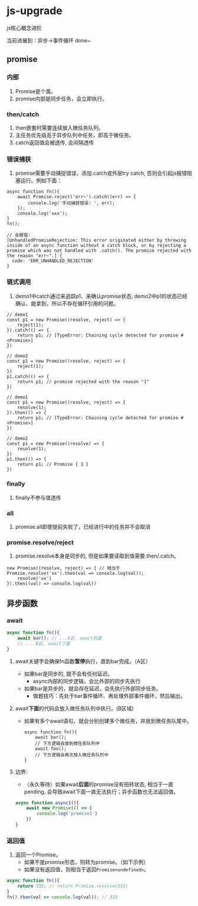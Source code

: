 # js-upgrade
js核心概念进阶

当前进展到：异步->事件循环 done~


## promise

### 内部

1. Promise是个类。
2. promise内部是同步任务，会立即执行。

### then/catch

1. then嵌套时需要连续放入微任务队列。
2. 主任务优先级高于异步队列中任务，即高于微任务。
3. catch返回值会被透传, 会间隔透传

### 错误捕获

1. promise需要手动捕捉错误，添加.catch或外层try catch, 否则会引起js报错阻塞运行。例如下面：

```
async function fn(){
    await Promise.reject('err~').catch((err) => {
        console.log('手动捕获错误: ', err);
    });
    console.log('xxx');
}
fn();

// 会报错:
[UnhandledPromiseRejection: This error originated either by throwing inside of an async function without a catch block, or by rejecting a promise which was not handled with .catch(). The promise rejected with the reason "err~".] {
  code: 'ERR_UNHANDLED_REJECTION'
}
```

### 链式调用

1. demo1中catch通过来追踪p1、来确认promise状态; demo2中p1的状态已经确认、能拿到，所以不存在循环引用的问题。

```
// demo1
const p1 = new Promise((resolve, reject) => {
    reject(1);
}).catch(() => {
    return p1; // [TypeError: Chaining cycle detected for promise #<Promise>]
})

// demo2
const p1 = new Promise((resolve, reject) => {
    reject(1);
})
p1.catch(() => {
    return p1; // promise rejected with the reason "1"
})
```

```
// demo1
const p1 = new Promise((resolve, reject) => {
    resolve(1);
}).then(() => {
    return p1; // [TypeError: Chaining cycle detected for promise #<Promise>]
})

// demo2
const p1 = new Promise((resolve) => {
    resolve(1);
})
p1.then(() => {
    return p1; // Promise { 1 }
})
```

### finally

1. finally不参与值透传

### all

1. promise.all即使提前失败了，已经进行中的任务并不会取消

### promise.resolve/reject

1. promise.resolve本身是同步的, 但是如果要读取到值需要.then/.catch。

```
new Promise((resolve, reject) => { // 相当于Promise.resolve('xx').then(val => console.log(val));
    resolve('xx')
}).then((val) => console.log(val))
```


## 异步函数

### await

```js
async function fn(){
    await bar(); // ...A区, await后面
    // ... B区, await下面
}
```

1. await关键字会确保fn函数**暂停**执行，直到bar完成。（A区）
    - 如果bar是同步的, 就不会有任何延迟。
        - async内部的同步逻辑，会比外部的同步先执行
    - 如果bar是异步的，就会存在延迟，会先执行外部同步任务。
        - 做题技巧：先处于bar事件循环、再处理外部事件循环，然后输出。
2. await**下面**的代码会放入微任务队列中执行。(B区域)
    - 如果有多个await语句，就会分别创建多个微任务，并放到微任务队尾中。
        
        ```
        async function fn(){
            await bar();
            // 下方逻辑会放到微任务队列中
            await foo();
            // 下方逻辑会再次放入微任务队列中
        }
        ```
3. 边界:
    - （永久等待）如果await**后面**的promise没有扭转状态, 相当于一直pending, 会导致await下面一直无法执行；异步函数也无法返回值。
    
    ```js
    async function async1(){
        await new Promise(() => {
            console.log('promise1')
        })
    }
    ```


### 返回值

1. 返回一个Promise。
    - 如果不是promise形态，则转为promise。（如下示例）
    - 如果没有返回值，则相当于返回`Promise<undefined>`。

```js
async function fn(){
    return 333; // return Promise.resolve(333)
}
fn().then(val => console.log(val)); // 333
```
